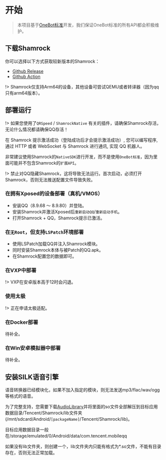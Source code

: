 # 开始

> 本项目基于[OneBot标准](https://onebot.dev/)开发，我们保证OneBot标准的所有API都会积极维护。

## 下载Shamrock

你可以选择以下方式获取较新版本的Shamrock：

- [Github Release](https://github.com/linxinrao/Shamrock/releases)
- [Github Action](https://github.com/linxinrao/Shamrock/actions/workflows/build-apk.yml)

!> Shamrock仅支持Arm64的设备，其他设备可尝试QEMU或者转译器（因为qq只有arm64版本）。

## 部署运行

!> 如果您使用了`QRSpeed` / `ShamrockNative` 有关的插件，请确保Shamrock存活，无论什么情况都请确保QQ存活！

在 Shamrock 提示激活成功（登陆成功后才会提示激活成功）, 您可以编写程序, 通过 HTTP 或者 WebSocket 与 Shamrock 进行通讯, 实现 QQ 机器人。

非常建议使用Shamrock的`NativeSDK`进行开发，而不是使用`OneBot标准`，因为里面可能并不包含Shamrock的`扩展API`。

!> 禁止对QQ隐藏Shamrock，这将导致无法运行。首次启动，必须打开Shamrock，否则无法推送配置文件导致失败。

### 在拥有Xposed的设备部署（真机/VMOS）

- 安装QQ（8.9.68 ～ 8.9.80）并登陆。
- 安装Shamrock并激活Xposed后`重新启动QQ`/`重新启动手机`。
- 打开Shamrock + QQ，Shamrock提示已激活。

### 在`无Root`，但支持`LSPatch`环境部署

- 使用LSPatch加载QQ并注入Shamrock模块。
- 同时安装Shamrock本体与被Patch的QQ.apk。
- 在Shamrock配置您的数据即可。

### 在VXP中部署

!> VXP在安卓版本高于12时会闪退。

### 使用太极

!> 正在申请太极适配。

### 在Docker部署

待补全。

### 在Win安卓模拟器中部署

待补全。

## 安装SILK语音引擎

语音转换器已经模块化，如果不加入指定的模块，则无法发送mp3/flac/wav/ogg等格式的语音。

为了完整支持，您需要下载[AudioLibrary](https://github.com/linxinrao/Shamrock/blob/master/AudioLibrary.zip)并将里面的so文件全部解压到目标应用数据目录/Tencent/Shamrock/lib文件夹(/mnt/sdcard/Android/`[packageName]`/Tencent/Shamrock/lib)。

目标应用数据目录一般在/storage/emulated/0/Android/data/com.tencent.mobileqq

如果没有lib文件夹，则创建一个，lib文件夹内只能有格式为*.so文件，不能有目录存在，否则无法正常加载。

